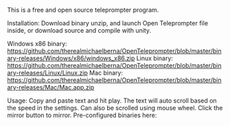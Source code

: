 This is a free and open source teleprompter program.

Installation:
Download binary unzip, and launch Open Teleprompter file inside, or download source and compile with unity.

Windows x86 binary: https://github.com/therealmichaelberna/OpenTeleprompter/blob/master/binary-releases/Windows/x86/windows_x86.zip
Linux binary: https://github.com/therealmichaelberna/OpenTeleprompter/blob/master/binary-releases/Linux/Linux.zip
Mac binary: https://github.com/therealmichaelberna/OpenTeleprompter/blob/master/binary-releases/Mac/Mac.app.zip

Usage:
Copy and paste text and hit play. The text will auto scroll based on the speed in the settings. Can also be scrolled using mouse wheel.
Click the mirror button to mirror.
Pre-configured binaries here: